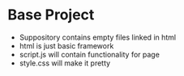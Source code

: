# Base Project

- Suppository contains empty files linked in html
- html is just basic framework
- script.js will contain functionality for page
- style.css will make it pretty
